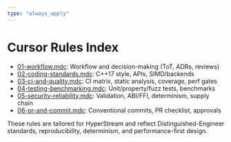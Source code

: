 ```yaml
---
type: "always_apply"
---
```


# Cursor Rules Index

- [01-workflow.mdc](01-workflow.mdc): Workflow and decision-making (ToT, ADRs, reviews)
- [02-coding-standards.mdc](02-coding-standards.mdc): C++17 style, APIs, SIMD/backends
- [03-ci-and-quality.mdc](03-ci-and-quality.mdc): CI matrix, static analysis, coverage, perf gates
- [04-testing-benchmarking.mdc](04-testing-benchmarking.mdc): Unit/property/fuzz tests, benchmarks
- [05-security-reliability.mdc](05-security-reliability.mdc): Validation, ABI/FFI, determinism, supply chain
- [06-pr-and-commit.mdc](06-pr-and-commit.mdc): Conventional commits, PR checklist, approvals

These rules are tailored for HyperStream and reflect Distinguished-Engineer standards, reproducibility, determinism, and performance-first design.

